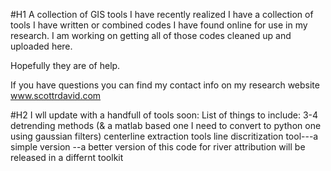 #H1 A collection of GIS tools
I have recently realized I have a collection of tools I have written or combined codes I have found online for use in my research. I am working on getting all of those codes cleaned up and uploaded here. 

Hopefully they are of help. 

If you have questions you can find my contact info on my research website www.scottrdavid.com


#H2 I wll update with a handfull of tools soon:
List of things to include:
3-4 detrending methods (& a matlab based one I need to convert to python one using gaussian filters)
centerline extraction tools
line discritization tool---a simple version --a better version of this code for river attribution will be released in a differnt toolkit


